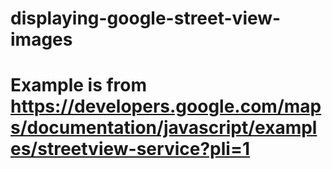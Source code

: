 # displaying-google-street-view-images

# Example is from https://developers.google.com/maps/documentation/javascript/examples/streetview-service?pli=1
